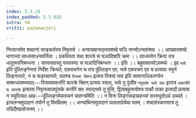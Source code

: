 ```yaml
---
index: 3.3.18
index_padded: 3.3.018
sutra: भावे
vritti: padamanjari

---
```

नित्यानामेव शब्दानां साङ्कर्यस्य निवृत्तये ।
अन्वाख्यानाद्भावशब्दे घञि नान्योऽन्यसंश्रयः ।।
आख्यातशब्दे भागाभ्यां साध्यसाधनवर्त्तिता ।
प्रकल्पिता यथा शास्त्रे स घञादिष्वपि क्रमः ।।
साध्यत्वेन क्रिया तत्र धातुरूपनिबन्धना ।
सत्त्वभावस्तु यस्तस्याः स घञादिनिबन्धनः ।। इति ।।
बहुवक्तव्योऽयमर्थः । इह `भावे` इति पुंल्लिङ्गेनायं निर्देशः क्रियते, एकवचनेन च तत्र पुंल्लिङ्ग एव, भावे एकवचन एव च प्रत्ययाः स्युर्न लिङ्गान्तरे, न च सङ्घ्यान्तरे; ततश्च `स्त्रियां क्तिन्` इत्यत्र स्त्रियां भाव इति सामानाधिकरण्येन सम्बन्धासम्भवात्---स्त्रियामकर्त्तरि कारके क्तिन् प्रत्ययः स्यात्, भावे तु पुंसीव `नपुंसके भावे क्तः` इत्यत्र `अकर्त्तरि च कारके` इत्यस्य निवृत्तत्वान्नपुंसके कर्त्तरि क्तः स्याद्भावे तु पुंसि, द्वित्वबहुत्वयोश्च पाकौ पाका इत्यादौ प्रत्यया न स्युरित्यत आह---पुंल्लिङ्गमेकवचनं चातन्त्रमिति ।।
न विना लिङ्गसङ्ख्याभ्यां सत्त्वभूतोऽर्थ उच्यते ।
इत्यतन्त्रमुपादानं तयोर्न तु विवक्षितम् ।।
धान्याथिनामुपादानं पलालादेर्यथा मतम् ।
शब्दसंस्कारमात्रं तु तन्निर्देशप्रयोजनम् ।।